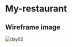 # My-restaurant
## Wireframe image
![day02](https://user-images.githubusercontent.com/103508563/163201261-6f30ce63-32c8-4d79-981f-19562ce1653c.jpg)
